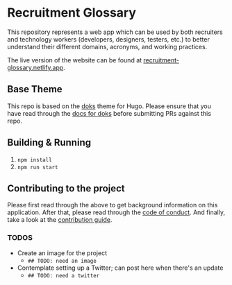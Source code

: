 # Recruitment Glossary

This repository represents a web app which can be used by both recruiters and technology workers (developers, designers, testers, etc.) to better understand their different domains, acronyms, and working practices.

The live version of the website can be found at [recruitment-glossary.netlify.app](https://recruitment-glossary.netlify.app/).

## Base Theme

This repo is based on the [doks](https://github.com/h-enk/doks) theme for Hugo. Please ensure that you have read through the [docs for doks](https://getdoks.org/docs) before submitting PRs against this repo.

## Building & Running

1. `npm install`
1. `npm run start`

## Contributing to the project

Please first read through the above to get background information on this application. After that, please read through the [code of conduct](./CODE_OF_CONDUCT.md). And finally, take a look at the [contribution guide](./CONTRIBUTING.md).

### TODOS

- Create an image for the project
  - `## TODO: need an image`
- Contemplate setting up a Twitter; can post here when there's an update
  - `## TODO: need a twitter`
